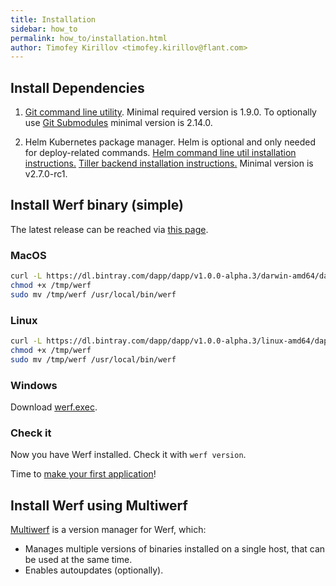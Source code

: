 ```yaml
---
title: Installation
sidebar: how_to
permalink: how_to/installation.html
author: Timofey Kirillov <timofey.kirillov@flant.com>
---
```


## Install Dependencies

1. [Git command line utility](https://git-scm.com/book/en/v2/Getting-Started-Installing-Git).
   Minimal required version is 1.9.0.
   To optionally use [Git Submodules](https://git-scm.com/docs/gitsubmodules) minimal version is 2.14.0.

2. Helm Kubernetes package manager. Helm is optional and only needed for deploy-related commands.
   [Helm command line util installation instructions.](https://docs.helm.sh/using_helm/#installing-helm)
   [Tiller backend installation instructions.](https://docs.helm.sh/using_helm/#installing-tiller)
   Minimal version is v2.7.0-rc1.

## Install Werf binary (simple)

The latest release can be reached via [this page](https://bintray.com/dapp/dapp/Dapp/_latestVersion).

### MacOS

```bash
curl -L https://dl.bintray.com/dapp/dapp/v1.0.0-alpha.3/darwin-amd64/dapp -o /tmp/werf
chmod +x /tmp/werf
sudo mv /tmp/werf /usr/local/bin/werf
```

### Linux

```bash
curl -L https://dl.bintray.com/dapp/dapp/v1.0.0-alpha.3/linux-amd64/dapp -o /tmp/werf
chmod +x /tmp/werf
sudo mv /tmp/werf /usr/local/bin/werf
```

### Windows

Download [werf.exec](https://dl.bintray.com/dapp/dapp/v1.0.0-alpha.3/windows-amd64/dapp).

### Check it

Now you have Werf installed. Check it with `werf version`.

Time to [make your first application](https://flant.github.io/werf/how_to/getting_started.html)!

## Install Werf using Multiwerf

[Multiwerf](https://github.com/flant/multiwerf) is a version manager for Werf, which:
* Manages multiple versions of binaries installed on a single host, that can be used at the same time.
* Enables autoupdates (optionally).
